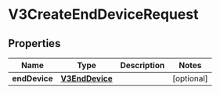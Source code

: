 
# V3CreateEndDeviceRequest

## Properties
Name | Type | Description | Notes
------------ | ------------- | ------------- | -------------
**endDevice** | [**V3EndDevice**](V3EndDevice.md) |  |  [optional]




